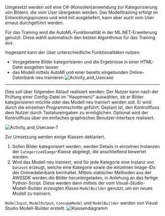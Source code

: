 Umgesetzt werden soll eine C#-(Konsolen)anwendung zur Kategorisierung von Bildern, die vom User übergeben werden.
Das Modelltraining erfolgt im Entwicklungsprozess und wird mit ausgeliefert, kann aber auch vom User erneut durchgeführt werden.

Für das Training wird die AutoML-Funktionalität in der ML.NET-Erweiterung genutzt. Diese wählt automatisch den besten Algorithmus für das Training aus. 

Insgesamt kann der User unterschiedliche Funktionalitäten nutzen:
* Vorgegebene Bilder kategorisieren und die Ergebnisse in einer HTML-Datei ausgeben lassen
* das Modell mittels AutoMl und einer bereits eingebunden Online-Datenbank neu trainieren
![Activity_and_Usecase](https://www.plantuml.com/plantuml/png/JOun2i9054JxVueXVGfp00bQ2pOUuBixneNDBlpzmKAykr51xGRcFMR6vcg-p5aoBmwli3HT7J4PWwTQH8DNGtTgj0xQi0PvTLgcJ1ojJgRpZBi0IsFGHdIxb2CDPzveplBnzfj_v50ZSuQRff9eNsYGXwmJwFljM_dbGKQMk5vz0W00 "Activity_and_Usecase")

***
Dies soll über folgenden Ablauf realisiert werden: Der Nutzer kann nach der Prüfung einer Config-Datei im "Hauptmenü" auswählen, ob er Bilder kategorisieren möchte oder das Modell neu trainiert werden soll. Er wird durch die einzelnen Programmschritte geführt. Geplant ist, den Kontrollfluss dem Nutzer durch Tastatureingaben zu ermöglichen. Optional wird der Kontrollfluss über ein einfaches graphisches Benutzer-Interface realisiert. 

![Activity_and_Usecase-1](https://www.plantuml.com/plantuml/png/RP5BJiCm48RtFiKegnQf706LHwKY6jXa1Uh2gIVE26SI-O4gpiCnkil5i9rGGE255_Fu_szcrivBwqDdX5XSB66rkeBYjkU6j98U2GOxdXhaGa1yERkLmNV8uwaGzmqKDsGKMdYDrRgtv0WjClGfLiRV6F1M4kTm0Rv55adcPUhRGt6NV8P6AdWFy6GLnquarbWdsspvy4Cyi8QEF9IxoyTDDHTS1wTbZK0CswhShRBcd8kymnSm6eSm-LTdglst0O8BXuW8WHNKwFpuuKcVEIPcOeL7KC4UsgdwLnRQnEZH6gcYqAAJH-gaGNYMhO6ttchCeotdhZzBojvkG8hIblyPOiEAcXIE1nD2h95LlDyd "Activity_and_Usecase-1")

Zur Umsetzung werden einige Klassen deklariert.
1. Sollen Bilder kategorisiert werden, werden Details in einzelnen Instanzen der `CategorizedIamge`-Klasse  abgelegt, die anschließend bewertet werden.
2. Wird das Modell neu trainiert, wird für jede Kategorie eine Instanz von `Dataset` erzeugt, welche eine Kategorie sowie die einzelnen Image-IDs der Onlinedatenbank beinhaltet. Mittels statischer Methoden aus der AWSSDK werden die Bilder heruntergeladen, in Anlehung an das fertige Python-Script. Diese werden dann mittels der vom Visual-Studio-Modell-Builder erzeugten Klasse `ModelBuilder` genutzt, um ein neues Modell zu trainiern.

`ModelInput`, `ModelOutput`, `ConsumeModel` und `ModelBuilder` werden von Visual Studio Modell-Builder erstellt.
![Klassendiagramm](https://www.plantuml.com/plantuml/png/bLBBRi8m4BpdAwoS4f4SUaK8YOAgHY8KjVp0Dju6guwDOgSlnB_Ns0bkZ3WqbyWxixCpQrSSb28hqA1G7oDYliaMzBvOgIbHkcMYziKrl28FwYLy5HeRK-su78gMEERPqWOQ79KTziO4TTg9GcYh_Ojb3CnqkcALPb90-prpKEP-SzTVepP-R_IkcTAp4RrFcwJZOn0x8zUH_z-H1Vj9erDKkPtBJy4bq184rDZskpyg3PfL9q9xUC7v0-Ee4Zl8Xd7Ay-nWflcSJEWR4kT-q-vjNZUUejvLAIdo-uvnEbYw65w2nbgsx0TfqHZBnyXTAjA5VnFsdVZJUVJeqlCyceH2IUhdF-xAzKvAhepw9SYsbHKgrTE7DOGoSojUmZi-e-guLZRtTfILV4X6WxI5E7JkwGV0KwS7v0-qb49r3Lg6nq8p9Dx49Cz9V1VxJBy0 "Klassendiagramm")

